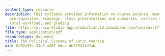 ```yaml
---
content_type: resource
description: This syllabus provides information on course purpose, meeting times,
  prerequisites, readings, class presentations and summaries, written requirements,
  total workload, and grading.
file: https://ol-ocw-studio-app-production.s3.amazonaws.com/courses/17-554-political-economy-of-latin-america-fall-2002/6d92a93e31e3a807bdcadb525413d9ab_17554_syllabus.pdf
file_type: application/pdf
resourcetype: Document
title: The Political Economy of Latin America
uid: 6d92a93e-31e3-a807-bdca-db525413d9ab
---
```

